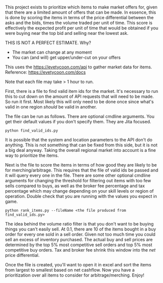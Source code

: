 This project exists to prioritize which items to make market offers for,
given that there are a limited amount of offers that can be made. In essence, this is done by scoring the items in terms of the price differential
between the asks and the bids, times the volume traded per unit of time. This score is effectively the expected profit per unit of time that would be obtained if you were buying near the top bid and selling near the lowest ask.

THIS IS NOT A PERFECT ESTIMATE. Why?
- The market can change at any moment
- You can (and will) get upper/under-cut on your offers

This uses the https://evetycoon.com/api to gather market data for items. Reference: https://evetycoon.com/docs

Note that each file may take > 1 hour to run.

First, there is a file to find valid item ids for the market. It's necessary to run this to
cut down on the amount of API requests that will need to be made. So run it first.
Most likely this will only need to be done once since what's valid in one region *should* be valid in another.

The file can be run as follows. There are optional cmdline arguments. You get their default values if you don't specify them. They are Jita focused.

`python find_valid_ids.py`

It is possible that the system and location parameters to the API don't do anything. This is not something that can be fixed from this side, but it is not a big deal anyway. Taking the overall regional market into account is a fine way to prioritize the items.

Next is the file to score the items in terms of how good they are likely to be for merching/arbitrage.
This requires that the file of valid ids be passed and it will query every one in the file.
There are some other optional cmdline arguments for changing the threshold for filtering out items with too few sells compared to buys,
as well as the broker fee percentage and tax percentage which may change depending on your skill levels or region of operation.
Double check that you are running with the values you expect in game.

`python rank_items.py --fileName <the file produced from find_valid_ids.py>`

The idea behind the volume ratio filter is that you don't want to be buying things you can't easily sell. At 0.1, there are 10 of the items bought in a buy order for every one sold in a sell order. Given not too much time you could sell an excess of inventory purchased.
The actual buy and sell prices are determined by the top 5% most competitive sell orders and top 5% most competitive buy orders. Tax and broker fee shrink this window into the *net* price differential.

Once the file is created, you'll want to open it in excel and sort the items from largest to smallest based on net cashflow. Now you have a prioritization over all items to consider for arbitrage/merching. Enjoy!